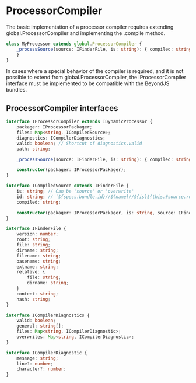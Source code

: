 # ProcessorCompiler

The basic implementation of a processor compiler requires extending global.ProcessorCompiler and implementing the
.compile method.

```typescript
class MyProcessor extends global.ProcessorCompiler {
    _processSource(source: IFinderFile, is: string): { compiled: string, errors: string[] } {
    }
}
```

In cases where a special behavior of the compiler is required, and it is not possible to extend from
global.ProcessorCompiler, the IProcessorCompiler interface must be implemented to be compatible with the BeyondJS
bundles.

## ProcessorCompiler interfaces

```typescript
interface IProcessorCompiler extends IDynamicProcessor {
    packager: IProcessorPackager;
    files: Map<string, ICompiledSource>;
    diagnostics: ICompilerDiagnostics;
    valid: boolean; // Shortcut of diagnostics.valid
    path: string;

    _processSource(source: IFinderFile, is: string): { compiled: string, errors: string[] };

    constructor(packager: IProcessorPackager);
}

interface ICompiledSource extends IFinderFile {
    is: string; // Can be 'source' or 'overwrite'
    id: string; // `${specs.bundle.id}//${name}//${is}${this.#source.relative.file}`
    compiled: string;

    constructor(packager: IProcessorPackager, is: string, source: IFinderFile, compiled: string);
}

interface IFinderFile {
    version: number;
    root: string;
    file: string;
    dirname: string;
    filename: string;
    basename: string;
    extname: string;
    relative: {
        file: string;
        dirname: string;
    }
    content: string;
    hash: string;
}

interface ICompilerDiagnostics {
    valid: boolean;
    general: string[];
    files: Map<string, ICompilerDiagnostic>;
    overwrites: Map<string, ICompilerDiagnostic>;
}

interface ICompilerDiagnostic {
    message: string;
    line?: number;
    character?: number;
}
```
